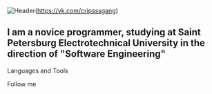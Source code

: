![Header](https://github.com/CorvusSharp/corvussharp/blob/main/assets/download%20(1).gif)(https://vk.com/cripsssgang)

## I am a novice programmer, studying at Saint Petersburg Electrotechnical University in the direction of "Software Engineering"

Languages and Tools

Follow me

